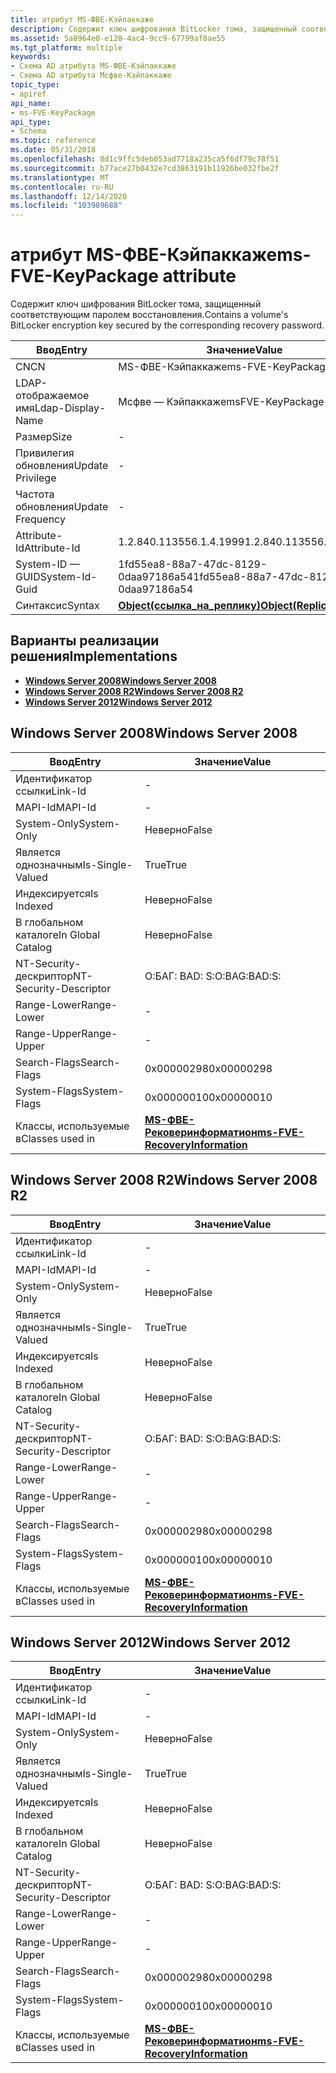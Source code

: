 ```yaml
---
title: атрибут MS-ФВЕ-Кэйпаккаже
description: Содержит ключ шифрования BitLocker тома, защищенный соответствующим паролем восстановления.
ms.assetid: 5a8964e0-e128-4ac4-9cc9-67799af8ae55
ms.tgt_platform: multiple
keywords:
- Схема AD атрибута MS-ФВЕ-Кэйпаккаже
- Схема AD атрибута Мсфве-Кэйпаккаже
topic_type:
- apiref
api_name:
- ms-FVE-KeyPackage
api_type:
- Schema
ms.topic: reference
ms.date: 05/31/2018
ms.openlocfilehash: 8d1c9ffc5deb053ad7718a235ca5f6df79c78f51
ms.sourcegitcommit: b77ace27b0432e7cd3863191b11926be032fbe2f
ms.translationtype: MT
ms.contentlocale: ru-RU
ms.lasthandoff: 12/14/2020
ms.locfileid: "103989688"
---
```

# <a name="ms-fve-keypackage-attribute"></a><span data-ttu-id="303dd-105">атрибут MS-ФВЕ-Кэйпаккаже</span><span class="sxs-lookup"><span data-stu-id="303dd-105">ms-FVE-KeyPackage attribute</span></span>

<span data-ttu-id="303dd-106">Содержит ключ шифрования BitLocker тома, защищенный соответствующим паролем восстановления.</span><span class="sxs-lookup"><span data-stu-id="303dd-106">Contains a volume's BitLocker encryption key secured by the corresponding recovery password.</span></span>



| <span data-ttu-id="303dd-107">Ввод</span><span class="sxs-lookup"><span data-stu-id="303dd-107">Entry</span></span> | <span data-ttu-id="303dd-108">Значение</span><span class="sxs-lookup"><span data-stu-id="303dd-108">Value</span></span> |
|-------------------|-------------------------------------------------------|
| <span data-ttu-id="303dd-109">CN</span><span class="sxs-lookup"><span data-stu-id="303dd-109">CN</span></span>                | <span data-ttu-id="303dd-110">MS-ФВЕ-Кэйпаккаже</span><span class="sxs-lookup"><span data-stu-id="303dd-110">ms-FVE-KeyPackage</span></span>                                     |
| <span data-ttu-id="303dd-111">LDAP-отображаемое имя</span><span class="sxs-lookup"><span data-stu-id="303dd-111">Ldap-Display-Name</span></span> | <span data-ttu-id="303dd-112">Мсфве — Кэйпаккаже</span><span class="sxs-lookup"><span data-stu-id="303dd-112">msFVE-KeyPackage</span></span>                                      |
| <span data-ttu-id="303dd-113">Размер</span><span class="sxs-lookup"><span data-stu-id="303dd-113">Size</span></span>              | \-                                                    |
| <span data-ttu-id="303dd-114">Привилегия обновления</span><span class="sxs-lookup"><span data-stu-id="303dd-114">Update Privilege</span></span>  | \-                                                    |
| <span data-ttu-id="303dd-115">Частота обновления</span><span class="sxs-lookup"><span data-stu-id="303dd-115">Update Frequency</span></span>  | \-                                                    |
| <span data-ttu-id="303dd-116">Attribute-Id</span><span class="sxs-lookup"><span data-stu-id="303dd-116">Attribute-Id</span></span>      | <span data-ttu-id="303dd-117">1.2.840.113556.1.4.1999</span><span class="sxs-lookup"><span data-stu-id="303dd-117">1.2.840.113556.1.4.1999</span></span>                               |
| <span data-ttu-id="303dd-118">System-ID — GUID</span><span class="sxs-lookup"><span data-stu-id="303dd-118">System-Id-Guid</span></span>    | <span data-ttu-id="303dd-119">1fd55ea8-88a7-47dc-8129-0daa97186a54</span><span class="sxs-lookup"><span data-stu-id="303dd-119">1fd55ea8-88a7-47dc-8129-0daa97186a54</span></span>                  |
| <span data-ttu-id="303dd-120">Синтаксис</span><span class="sxs-lookup"><span data-stu-id="303dd-120">Syntax</span></span>            | [<span data-ttu-id="303dd-121">**Object(ссылка_на_реплику)**</span><span class="sxs-lookup"><span data-stu-id="303dd-121">**Object(Replica-Link)**</span></span>](s-object-replica-link.md) |



## <a name="implementations"></a><span data-ttu-id="303dd-122">Варианты реализации решения</span><span class="sxs-lookup"><span data-stu-id="303dd-122">Implementations</span></span>

-   [<span data-ttu-id="303dd-123">**Windows Server 2008**</span><span class="sxs-lookup"><span data-stu-id="303dd-123">**Windows Server 2008**</span></span>](#windows-server-2008)
-   [<span data-ttu-id="303dd-124">**Windows Server 2008 R2**</span><span class="sxs-lookup"><span data-stu-id="303dd-124">**Windows Server 2008 R2**</span></span>](#windows-server-2008-r2)
-   [<span data-ttu-id="303dd-125">**Windows Server 2012**</span><span class="sxs-lookup"><span data-stu-id="303dd-125">**Windows Server 2012**</span></span>](#windows-server-2012)

## <a name="windows-server-2008"></a><span data-ttu-id="303dd-126">Windows Server 2008</span><span class="sxs-lookup"><span data-stu-id="303dd-126">Windows Server 2008</span></span>



| <span data-ttu-id="303dd-127">Ввод</span><span class="sxs-lookup"><span data-stu-id="303dd-127">Entry</span></span> | <span data-ttu-id="303dd-128">Значение</span><span class="sxs-lookup"><span data-stu-id="303dd-128">Value</span></span> |
|------------------------|------------------------------------------------------------------------------|
| <span data-ttu-id="303dd-129">Идентификатор ссылки</span><span class="sxs-lookup"><span data-stu-id="303dd-129">Link-Id</span></span>                | \-                                                                           |
| <span data-ttu-id="303dd-130">MAPI-Id</span><span class="sxs-lookup"><span data-stu-id="303dd-130">MAPI-Id</span></span>                | \-                                                                           |
| <span data-ttu-id="303dd-131">System-Only</span><span class="sxs-lookup"><span data-stu-id="303dd-131">System-Only</span></span>            | <span data-ttu-id="303dd-132">Неверно</span><span class="sxs-lookup"><span data-stu-id="303dd-132">False</span></span>                                                                        |
| <span data-ttu-id="303dd-133">Является однозначным</span><span class="sxs-lookup"><span data-stu-id="303dd-133">Is-Single-Valued</span></span>       | <span data-ttu-id="303dd-134">True</span><span class="sxs-lookup"><span data-stu-id="303dd-134">True</span></span>                                                                         |
| <span data-ttu-id="303dd-135">Индексируется</span><span class="sxs-lookup"><span data-stu-id="303dd-135">Is Indexed</span></span>             | <span data-ttu-id="303dd-136">Неверно</span><span class="sxs-lookup"><span data-stu-id="303dd-136">False</span></span>                                                                        |
| <span data-ttu-id="303dd-137">В глобальном каталоге</span><span class="sxs-lookup"><span data-stu-id="303dd-137">In Global Catalog</span></span>      | <span data-ttu-id="303dd-138">Неверно</span><span class="sxs-lookup"><span data-stu-id="303dd-138">False</span></span>                                                                        |
| <span data-ttu-id="303dd-139">NT-Security-дескриптор</span><span class="sxs-lookup"><span data-stu-id="303dd-139">NT-Security-Descriptor</span></span> | <span data-ttu-id="303dd-140">О:БАГ: BAD: S:</span><span class="sxs-lookup"><span data-stu-id="303dd-140">O:BAG:BAD:S:</span></span>                                                                 |
| <span data-ttu-id="303dd-141">Range-Lower</span><span class="sxs-lookup"><span data-stu-id="303dd-141">Range-Lower</span></span>            | \-                                                                           |
| <span data-ttu-id="303dd-142">Range-Upper</span><span class="sxs-lookup"><span data-stu-id="303dd-142">Range-Upper</span></span>            | \-                                                                           |
| <span data-ttu-id="303dd-143">Search-Flags</span><span class="sxs-lookup"><span data-stu-id="303dd-143">Search-Flags</span></span>           | <span data-ttu-id="303dd-144">0x00000298</span><span class="sxs-lookup"><span data-stu-id="303dd-144">0x00000298</span></span>                                                                   |
| <span data-ttu-id="303dd-145">System-Flags</span><span class="sxs-lookup"><span data-stu-id="303dd-145">System-Flags</span></span>           | <span data-ttu-id="303dd-146">0x00000010</span><span class="sxs-lookup"><span data-stu-id="303dd-146">0x00000010</span></span>                                                                   |
| <span data-ttu-id="303dd-147">Классы, используемые в</span><span class="sxs-lookup"><span data-stu-id="303dd-147">Classes used in</span></span>        | [<span data-ttu-id="303dd-148">**MS-ФВЕ-Рековеринформатион**</span><span class="sxs-lookup"><span data-stu-id="303dd-148">**ms-FVE-RecoveryInformation**</span></span>](c-msfve-recoveryinformation.md)<br/> |



## <a name="windows-server-2008-r2"></a><span data-ttu-id="303dd-149">Windows Server 2008 R2</span><span class="sxs-lookup"><span data-stu-id="303dd-149">Windows Server 2008 R2</span></span>



| <span data-ttu-id="303dd-150">Ввод</span><span class="sxs-lookup"><span data-stu-id="303dd-150">Entry</span></span> | <span data-ttu-id="303dd-151">Значение</span><span class="sxs-lookup"><span data-stu-id="303dd-151">Value</span></span> |
|------------------------|------------------------------------------------------------------------------|
| <span data-ttu-id="303dd-152">Идентификатор ссылки</span><span class="sxs-lookup"><span data-stu-id="303dd-152">Link-Id</span></span>                | \-                                                                           |
| <span data-ttu-id="303dd-153">MAPI-Id</span><span class="sxs-lookup"><span data-stu-id="303dd-153">MAPI-Id</span></span>                | \-                                                                           |
| <span data-ttu-id="303dd-154">System-Only</span><span class="sxs-lookup"><span data-stu-id="303dd-154">System-Only</span></span>            | <span data-ttu-id="303dd-155">Неверно</span><span class="sxs-lookup"><span data-stu-id="303dd-155">False</span></span>                                                                        |
| <span data-ttu-id="303dd-156">Является однозначным</span><span class="sxs-lookup"><span data-stu-id="303dd-156">Is-Single-Valued</span></span>       | <span data-ttu-id="303dd-157">True</span><span class="sxs-lookup"><span data-stu-id="303dd-157">True</span></span>                                                                         |
| <span data-ttu-id="303dd-158">Индексируется</span><span class="sxs-lookup"><span data-stu-id="303dd-158">Is Indexed</span></span>             | <span data-ttu-id="303dd-159">Неверно</span><span class="sxs-lookup"><span data-stu-id="303dd-159">False</span></span>                                                                        |
| <span data-ttu-id="303dd-160">В глобальном каталоге</span><span class="sxs-lookup"><span data-stu-id="303dd-160">In Global Catalog</span></span>      | <span data-ttu-id="303dd-161">Неверно</span><span class="sxs-lookup"><span data-stu-id="303dd-161">False</span></span>                                                                        |
| <span data-ttu-id="303dd-162">NT-Security-дескриптор</span><span class="sxs-lookup"><span data-stu-id="303dd-162">NT-Security-Descriptor</span></span> | <span data-ttu-id="303dd-163">О:БАГ: BAD: S:</span><span class="sxs-lookup"><span data-stu-id="303dd-163">O:BAG:BAD:S:</span></span>                                                                 |
| <span data-ttu-id="303dd-164">Range-Lower</span><span class="sxs-lookup"><span data-stu-id="303dd-164">Range-Lower</span></span>            | \-                                                                           |
| <span data-ttu-id="303dd-165">Range-Upper</span><span class="sxs-lookup"><span data-stu-id="303dd-165">Range-Upper</span></span>            | \-                                                                           |
| <span data-ttu-id="303dd-166">Search-Flags</span><span class="sxs-lookup"><span data-stu-id="303dd-166">Search-Flags</span></span>           | <span data-ttu-id="303dd-167">0x00000298</span><span class="sxs-lookup"><span data-stu-id="303dd-167">0x00000298</span></span>                                                                   |
| <span data-ttu-id="303dd-168">System-Flags</span><span class="sxs-lookup"><span data-stu-id="303dd-168">System-Flags</span></span>           | <span data-ttu-id="303dd-169">0x00000010</span><span class="sxs-lookup"><span data-stu-id="303dd-169">0x00000010</span></span>                                                                   |
| <span data-ttu-id="303dd-170">Классы, используемые в</span><span class="sxs-lookup"><span data-stu-id="303dd-170">Classes used in</span></span>        | [<span data-ttu-id="303dd-171">**MS-ФВЕ-Рековеринформатион**</span><span class="sxs-lookup"><span data-stu-id="303dd-171">**ms-FVE-RecoveryInformation**</span></span>](c-msfve-recoveryinformation.md)<br/> |



## <a name="windows-server-2012"></a><span data-ttu-id="303dd-172">Windows Server 2012</span><span class="sxs-lookup"><span data-stu-id="303dd-172">Windows Server 2012</span></span>



| <span data-ttu-id="303dd-173">Ввод</span><span class="sxs-lookup"><span data-stu-id="303dd-173">Entry</span></span> | <span data-ttu-id="303dd-174">Значение</span><span class="sxs-lookup"><span data-stu-id="303dd-174">Value</span></span> |
|------------------------|------------------------------------------------------------------------------|
| <span data-ttu-id="303dd-175">Идентификатор ссылки</span><span class="sxs-lookup"><span data-stu-id="303dd-175">Link-Id</span></span>                | \-                                                                           |
| <span data-ttu-id="303dd-176">MAPI-Id</span><span class="sxs-lookup"><span data-stu-id="303dd-176">MAPI-Id</span></span>                | \-                                                                           |
| <span data-ttu-id="303dd-177">System-Only</span><span class="sxs-lookup"><span data-stu-id="303dd-177">System-Only</span></span>            | <span data-ttu-id="303dd-178">Неверно</span><span class="sxs-lookup"><span data-stu-id="303dd-178">False</span></span>                                                                        |
| <span data-ttu-id="303dd-179">Является однозначным</span><span class="sxs-lookup"><span data-stu-id="303dd-179">Is-Single-Valued</span></span>       | <span data-ttu-id="303dd-180">True</span><span class="sxs-lookup"><span data-stu-id="303dd-180">True</span></span>                                                                         |
| <span data-ttu-id="303dd-181">Индексируется</span><span class="sxs-lookup"><span data-stu-id="303dd-181">Is Indexed</span></span>             | <span data-ttu-id="303dd-182">Неверно</span><span class="sxs-lookup"><span data-stu-id="303dd-182">False</span></span>                                                                        |
| <span data-ttu-id="303dd-183">В глобальном каталоге</span><span class="sxs-lookup"><span data-stu-id="303dd-183">In Global Catalog</span></span>      | <span data-ttu-id="303dd-184">Неверно</span><span class="sxs-lookup"><span data-stu-id="303dd-184">False</span></span>                                                                        |
| <span data-ttu-id="303dd-185">NT-Security-дескриптор</span><span class="sxs-lookup"><span data-stu-id="303dd-185">NT-Security-Descriptor</span></span> | <span data-ttu-id="303dd-186">О:БАГ: BAD: S:</span><span class="sxs-lookup"><span data-stu-id="303dd-186">O:BAG:BAD:S:</span></span>                                                                 |
| <span data-ttu-id="303dd-187">Range-Lower</span><span class="sxs-lookup"><span data-stu-id="303dd-187">Range-Lower</span></span>            | \-                                                                           |
| <span data-ttu-id="303dd-188">Range-Upper</span><span class="sxs-lookup"><span data-stu-id="303dd-188">Range-Upper</span></span>            | \-                                                                           |
| <span data-ttu-id="303dd-189">Search-Flags</span><span class="sxs-lookup"><span data-stu-id="303dd-189">Search-Flags</span></span>           | <span data-ttu-id="303dd-190">0x00000298</span><span class="sxs-lookup"><span data-stu-id="303dd-190">0x00000298</span></span>                                                                   |
| <span data-ttu-id="303dd-191">System-Flags</span><span class="sxs-lookup"><span data-stu-id="303dd-191">System-Flags</span></span>           | <span data-ttu-id="303dd-192">0x00000010</span><span class="sxs-lookup"><span data-stu-id="303dd-192">0x00000010</span></span>                                                                   |
| <span data-ttu-id="303dd-193">Классы, используемые в</span><span class="sxs-lookup"><span data-stu-id="303dd-193">Classes used in</span></span>        | [<span data-ttu-id="303dd-194">**MS-ФВЕ-Рековеринформатион**</span><span class="sxs-lookup"><span data-stu-id="303dd-194">**ms-FVE-RecoveryInformation**</span></span>](c-msfve-recoveryinformation.md)<br/> |



 

 





